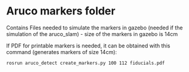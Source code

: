 # Aruco markers folder

Contains Files needed to simulate the markers in gazebo (needed if the simulation of the aruco_slam) - size of the markers in gazebo is 14cm

If PDF for printable markers is needed, it can be obtained with this command (generates markers of size 14cm):

    rosrun aruco_detect create_markers.py 100 112 fiducials.pdf